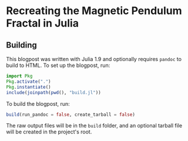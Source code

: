 # Recreating the Magnetic Pendulum Fractal in Julia

## Building

This blogpost was written with Julia 1.9 and optionally requires `pandoc` to build to HTML.
To set up the blogpost, run:

```julia
import Pkg
Pkg.activate(".")
Pkg.instantiate()
include(joinpath(pwd(), "build.jl"))
```

To build the blogpost, run:

```julia
build(run_pandoc = false, create_tarball = false)
```

The raw output files will be in the `build` folder, and an optional tarball file will be created in the project's root.
